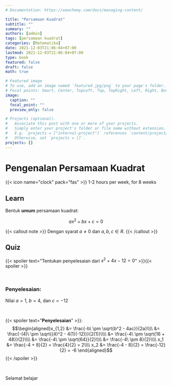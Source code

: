 ```yaml
---
# Documentation: https://wowchemy.com/docs/managing-content/

title: "Persamaan Kuadrat"
subtitle: ""
summary: ""
authors: [admin]
tags: [persamaan kuadrat]
categories: [Matematika]
date: 2021-12-03T21:06:04+07:00
lastmod: 2021-12-03T21:06:04+07:00
type: book
featured: false
draft: false
math: true

# Featured image
# To use, add an image named `featured.jpg/png` to your page's folder.
# Focal points: Smart, Center, TopLeft, Top, TopRight, Left, Right, BottomLeft, Bottom, BottomRight.
image:
  caption: ""
  focal_point: ""
  preview_only: false

# Projects (optional).
#   Associate this post with one or more of your projects.
#   Simply enter your project's folder or file name without extension.
#   E.g. `projects = ["internal-project"]` references `content/project/deep-learning/index.md`.
#   Otherwise, set `projects = []`.
projects: []
---
```


# Pengenalan Persamaan Kuadrat

<!--more-->

{{< icon name="clock" pack="fas" >}} 1-2 hours per week, for 8 weeks

## Learn

Bentuk **umum** persamaan kuadrat:

$$
ax^2 + bx + c = 0
$$

{{< callout note >}}
Dengan syarat $a \neq 0$ dan $a, b, c \in R$.
{{< /callout >}}

## Quiz

{{< spoiler text="Tentukan penyelesaian dari $x^2 + 4x - 12 = 0$" >}}{{< spoiler >}}

<br>

### Penyelesaian:
Nilai $a = 1$, $b = 4$, dan $c = -12$

<br>

{{< spoiler text="**Penyelesaian**" >}}:
$$\begin{aligned}x_{1,2} &= \frac{-b\ \pm \sqrt{b^2 - 4ac}}{2a}\\\\ &= \frac{-(4)\ \pm \sqrt{(4)^2 - 4(1)(-12)}}{2(1)}\\\\    &= \frac{-4\ \pm \sqrt{16 + 48}}{2}\\\\ &= \frac{-4\ \pm \sqrt{64}}{2}\\\\ &= \frac{-4\ \pm 8}{2}\\\\ x_1 &= \frac{-4 + 8}{2} = \frac{4}{2} = 2\\\\ x_2 &= \frac{-4 - 8}{2} = \frac{-12}{2} = -6 \end{aligned}$${{< /spoiler >}}

<br>

Selamat belajar
